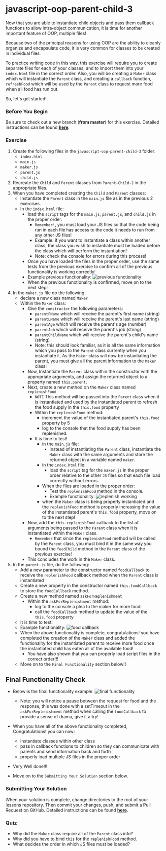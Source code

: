 # javascript-oop-parent-child-3

Now that you are able to instantiate child objects and pass them callback functions to allow intra-object communication, it is time for another important feature of OOP, multiple files!

Because two of the principal reasons for using OOP are the ability to cleanly organize and encapsulate code, it is very common for classes to be created in individual files.

To practice writing code in this way, this exercise will require you to create separate files for each of your classes, and to import them into your `index.html` file in the correct order. Also, you will be creating a `Maker` class which will instantiate the `Parent` class, and creating a `callback` function, `refreshFood` which will be used by the `Parent` class to request more food when all food has run out.

So, let's get started!

### Before You Begin

Be sure to check out a new branch (**from master**) for this exercise. Detailed instructions can be found [**here**](../../guides/before-each-exercise.md).

### Exercise

1. Create the following files in the `javascript-oop-parent-child-3` folder:
    - `index.html`
    - `main.js`
    - `maker.js`
    - `parent.js`
    - `child.js`
2. Recreate the `Child` and `Parent` classes from `Parent-Child-2` in the appropriate files.
3. When you have completed creating the `Child` and `Parent` classes:
    - Instantiate the `Parent` class in the `main.js` file as in the previous 2 exercises.
    - In the `index.html` file:
        - load the `script` tags for the `main.js`, `parent.js`, and `child.js` in the proper order.
            - `Remember!`, you must load your JS files so that the code being run in each file has access to the code it needs to run from any other JS files!
            - Example: if you want to instantiate a class within another class, the class you wish to instantiate must be loaded before the class which will perform the instantiation!
            - Note: check the console for errors during this process!
        - Once you have loaded the files in the proper order, use the same tests from the previous exercise to confirm all of the previous functionality is working correctly!
        - Example previous functionality:
        ![previous functionality](./gifs/callback-working.gif)
        - When the previous functionality is confirmed, move on to the next step!
4. In the `maker.js` file do the following:
    - declare a new class named `Maker`
    - Within the `Maker` class:
        - Give the `constructor` the following parameters:
            - `parentFName` which will receive the parent's first name (string)
            - `parentLName` which will receive the parent's last name (string)
            - `parentAge` which will receive the parent's age (number)
            - `parentJob` which will receive the parent's job (string)
            - `parentChildName` which will receive the parent's child's name (string)
             - Note: this should look familiar, as it is all the same information which you pass to the `Parent` class currently when you instantiate it. As the `Maker` class will now be instantiating the parent, you must give all the parent information to the `Maker` class!
        - Now, Instantiate the `Parent` class within the constructor with the appropriate arguments, and assign the returned object to a property named `this.parent`.
        - Next, create a new method on the `Maker` class named `replenishFood`
            - `NOTE` This method will be passed into the `Parent` class when it is instantiated and used by the instantiated parent to refresh the food supply in the `this.food` property
            - Within the `replenishFood` method:
                - increment the value of the instantiated parent's `this.food` property by 5
                - log to the console that the food supply has been replenished.
            - It is time to test!
                - in the `main.js` file:
                    - instead of instantiating the `Parent` class, instantiate the `Maker` class with the same arguments and store the returned object in a variable named `maker`.
                - in the `index.html` file:
                    - load the `script` tag for the `maker.js` in the proper order relative to the other `JS` files so that each file load correctly without errors.
                - When the files are loaded in the proper order:
                    - Test the `replenishFood` method in the console.
                    - Example functionality:
                    ![replenish working](./gifs/replenish-food.gif)
                - when the `Maker` class is being properly instantiated and the `replenishFood` method is properly increasing the value of the instantiated parent's `this.food` property, move on to the next step!
        - Now, add the `this.replenishFood` callback to the list of arguments being passed to the `Parent` class when it is instantiated within the `Maker` class.
            - `Remember` that since the `replenishFood` method will be called by the `Parent` class, you must bind it in the same way you bound the `feedChild` method in the `Parent` class of the previous exercise!
        - This concludes the work in the `Maker` class.
5. In the `parent.js` file, do the following:
    - Add a new parameter to the constructor named `foodCallback` to receive the `replenishFood` callback method when the `Parent` class is instantiated
    - Create a new property in the constructor named `this.foodCallback` to store the `foodCallback` method.
    - Create a new method named `askForReplenishment`
        - Within the `askForReplenishment` method:
            - log to the console a plea to the maker for more food
            - call the `foodCallback` method to update the value of the `this.food` property
    - It is time to test!
    - Example functionality:
    ![food callback](./gifs/food-callback.gif)
    - When the above functionality is complete, congratulations! you have completed the creation of the `Maker` class and added the functionality for the instantiated parent to receive more food once the instantiated child has eaten all of the available food!
        - You have also shown that you can properly load script files in the correct order!!!
    - Move on to the `Final Functionality` section below!!

## Final Functionality Check
- Below is the final functionality example:
    ![final functionality](./gifs/final-functionality.gif)

    - Note: you will notice a pause between the request for food and the response, this was done with a setTimeout in the `askForReplenishment` method when calling the `foodCallback` to provide a sense of drama, give it a try!
- When you have all of the above functionality completed, Congratulations! you can now:
    - instantiate classes within other class
    - pass in callback functions to children so they can communicate with parents and send information back and forth
    - properly load multiple JS files in the proper order
- Very Well done!!!
- Move on to the `Submitting Your Solution` section below.





### Submitting Your Solution

When your solution is complete, change directories to the root of your lessons repository. Then commit your changes, push, and submit a Pull Request on GitHub. Detailed instructions can be found [**here**](../../guides/after-each-exercise.md).

### Quiz

- Why did the `Maker` class require all of the `Parent` class info?
- Why did you have to bind `this` for the `replenishFood` method.
- What decides the order in which JS files must be loaded?
